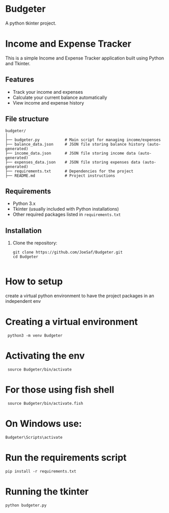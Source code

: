 # Budgeter
A python tkinter project.

# Income and Expense Tracker

This is a simple Income and Expense Tracker application built using Python and Tkinter.

## Features
- Track your income and expenses
- Calculate your current balance automatically
- View income and expense history

## File structure

```
budgeter/
│
├── budgeter.py           # Main script for managing income/expenses
├── balance_data.json     # JSON file storing balance history (auto-generated)
├── income_data.json      # JSON file storing income data (auto-generated)
├── expenses_data.json    # JSON file storing expenses data (auto-generated)
├── requirements.txt      # Dependencies for the project
├── README.md             # Project instructions

```
## Requirements

- Python 3.x
- Tkinter (usually included with Python installations)
- Other required packages listed in `requirements.txt`

## Installation

1. Clone the repository:

   ```
   git clone https://github.com/JoeSaf/Budgeter.git
   cd Budgeter


# How to setup
 create a virtual python environment to have the project packages in an independent env
 # Creating a virtual environment
``` 
 python3 -m venv Budgeter
```
# Activating the env
```
 source Budgeter/bin/activate 
```
# For those using fish shell
```
 source Budgeter/bin/activate.fish
``` 
# On Windows use:
```
Budgeter\Scripts\activate
```

# Run the requirements script
```
pip install -r requirements.txt

```

# Running the tkinter
```
python budgeter.py

```
